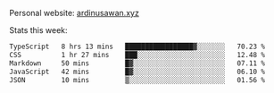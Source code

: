 Personal website: [ardinusawan.xyz](https://ardinusawan.xyz)

Stats this week:
<!--START_SECTION:waka-->

```txt
TypeScript   8 hrs 13 mins   █████████████████▓░░░░░░░   70.23 %
CSS          1 hr 27 mins    ███░░░░░░░░░░░░░░░░░░░░░░   12.48 %
Markdown     50 mins         █▓░░░░░░░░░░░░░░░░░░░░░░░   07.11 %
JavaScript   42 mins         █▓░░░░░░░░░░░░░░░░░░░░░░░   06.10 %
JSON         10 mins         ▒░░░░░░░░░░░░░░░░░░░░░░░░   01.56 %
```

<!--END_SECTION:waka-->

